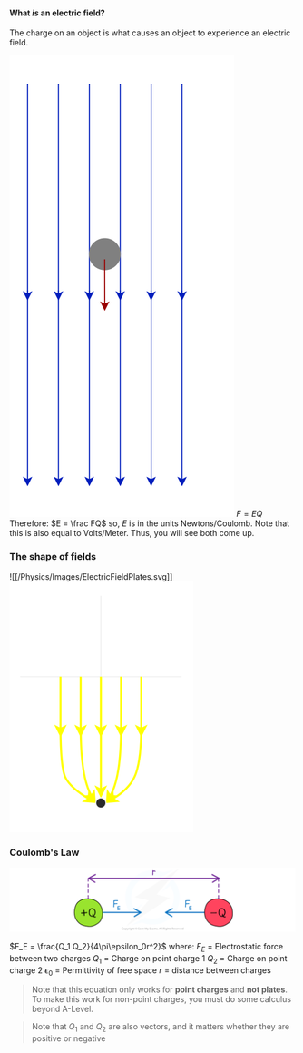 #### What *is* an electric field?
The charge on an object is what causes an object to experience an electric field.

![Electric Field](/Physics/Images/ElectricFields.svg)
$F = EQ$
Therefore: $E = \frac FQ$
so, $E$ is in the units Newtons/Coulomb. Note that this is also equal to Volts/Meter. Thus, you will see both come up.

### The shape of fields
![[/Physics/Images/ElectricFieldPlates.svg]] ![Electric Field](/Physics/Images/ElectricFieldDotPlate.svg)
### Coulomb's Law
![Coulomb's Law Diagram](/Physics/Images/CoulombsLawDiagram.png)

$F_E = \frac{Q_1 Q_2}{4\pi\epsilon_0r^2}$
where: 
$F_E$ = Electrostatic force between two charges
$Q_1$ = Charge on point charge 1
$Q_2$ = Charge on point charge 2
$\epsilon_0$ = Permittivity of free space
$r$ = distance between charges

> Note that this equation only works for **point charges** and **not plates**. To make this work for non-point charges, you must do some calculus beyond A-Level.

> Note that $Q_1$ and $Q_2$ are also vectors, and it matters whether they are positive or negative

